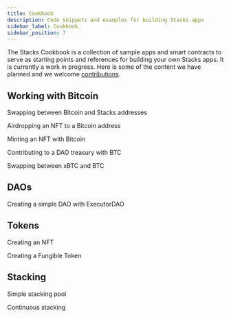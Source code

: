 ```yaml
---
title: Cookbook
description: Code snippets and examples for building Stacks apps
sidebar_label: Cookbook
sidebar_position: 7
---
```


The Stacks Cookbook is a collection of sample apps and smart contracts to serve as starting points and references for building your own Stacks apps. It is currently a work in progress. Here is some of the content we have planned and we welcome [contributions](../contribute/).

## Working with Bitcoin

Swapping between Bitcoin and Stacks addresses

Airdropping an NFT to a Bitcoin address

Minting an NFT with Bitcoin

Contributing to a DAO treasury with BTC

Swapping between xBTC and BTC

## DAOs

Creating a simple DAO with ExecutorDAO

## Tokens

Creating an NFT

Creating a Fungible Token

## Stacking

Simple stacking pool

Continuous stacking
